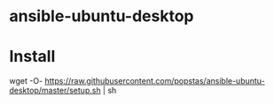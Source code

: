 # ansible-ubuntu-desktop

# Install
wget -O- https://raw.githubusercontent.com/popstas/ansible-ubuntu-desktop/master/setup.sh | sh

